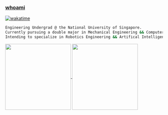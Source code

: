 ### [whoami](https://en.wikipedia.org/wiki/Whoami)
[![wakatime](https://wakatime.com/badge/user/7d93b53f-57a1-4e40-bd51-06458b6e8d59.svg)](https://wakatime.com/@7d93b53f-57a1-4e40-bd51-06458b6e8d59)

 
```sh
Engineering Undergrad @ the National University of Singapore.
Currently pursuing a double major in Mechanical Engineering && Computer Science.
Intending to specialize in Robotics Engineering && Artifical Intelligence.
```
<a href="https://github.com/sp4ce-cowboy">
  <img height="210" align="center" src="https://github-readme-stats.vercel.app/api?username=sp4ce-cowboy&show_icons=true&locale=en&theme=dracula" />
</a>
<a href="https://wakatime.com/@space_cowboy">
  <img height="210" align="center" src="https://github-readme-stats.vercel.app/api/wakatime?username=space_cowboy&layout=compact&theme=dracula" />
</a>
